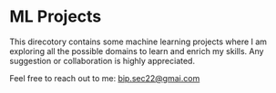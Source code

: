 # ML Projects

This direcotory contains some machine learning projects where I am exploring all the possible domains to learn and enrich my skills. Any suggestion or collaboration is highly appreciated.

Feel free to reach out to me: bip.sec22@gmai.com